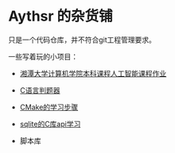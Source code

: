 # Aythsr 的杂货铺

只是一个代码仓库，并不符合git工程管理要求。

一些写着玩的小项目：

- [湘潭大学计算机学院本科课程人工智能课程作业](https://github.com/ShiningXiao233/ShiningXiao233.github.io/tree/main/XTU_artificial_intelligence_BP_2.0-main)

- [C语言判题器](https://github.com/ShiningXiao233/ShiningXiao233.github.io/tree/main/Judge)

- [CMake的学习步骤](https://github.com/ShiningXiao233/ShiningXiao233.github.io/tree/main/CMakeLearn)

- [sqlite的C库api学习](https://github.com/ShiningXiao233/ShiningXiao233.github.io/tree/main/sqlite)

- 脚本库

  
